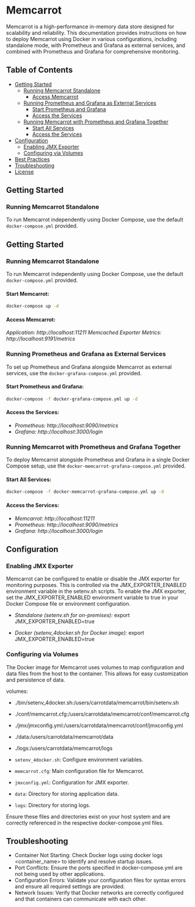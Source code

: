 # Memcarrot

Memcarrot is a high-performance in-memory data store designed for scalability and reliability. This documentation
provides instructions on how to deploy Memcarrot using Docker in various configurations, including standalone mode, with
Prometheus and Grafana as external services, and combined with Prometheus and Grafana for comprehensive monitoring.

## Table of Contents

- [Getting Started](#getting-started)
    - [Running Memcarrot Standalone](#running-memcarrot-standalone)
        - [Access Memcarrot](#access-memcarrot)
    - [Running Prometheus and Grafana as External Services](#running-prometheus-and-grafana-as-external-services)
        - [Start Prometheus and Grafana](#start-prometheus-and-grafana)
        - [Access the Services](#access-the-services)
    - [Running Memcarrot with Prometheus and Grafana Together](#running-memcarrot-with-prometheus-and-grafana-together)
        - [Start All Services](#start-all-services)
        - [Access the Services](#access-the-services-1)
- [Configuration](#configuration)
    - [Enabling JMX Exporter](#enabling-jmx-exporter)
    - [Configuring via Volumes](#configuring-via-volumes)
- [Best Practices](#best-practices)
- [Troubleshooting](#troubleshooting)
- [License](#license)

## Getting Started

### Running Memcarrot Standalone

To run Memcarrot independently using Docker Compose, use the default `docker-compose.yml` provided.

## Getting Started

### Running Memcarrot Standalone

To run Memcarrot independently using Docker Compose, use the default `docker-compose.yml` provided.

#### Start Memcarrot:

```bash
docker-compose up -d
```

#### Access Memcarrot:

*Application: http://localhost:11211*
*Memcached Exporter Metrics: http://localhost:9191/metrics*

### Running Prometheus and Grafana as External Services

To set up Prometheus and Grafana alongside Memcarrot as external services, use the `docker-grafana-compose.yml`
provided.

#### Start Prometheus and Grafana:

```bash
docker-compose -f docker-grafana-compose.yml up -d
```

#### Access the Services:

- *Prometheus: http://localhost:9090/metrics*
- *Grafana: http://localhost:3000/login*

### Running Memcarrot with Prometheus and Grafana Together

To deploy Memcarrot alongside Prometheus and Grafana in a single Docker Compose setup, use the
`docker-memcarrot-grafana-compose.yml` provided.

#### Start All Services:

```bash
docker-compose -f docker-memcarrot-grafana-compose.yml up -d
```

#### Access the Services:

- *Memcarrot: http://localhost:11211*
- *Prometheus: http://localhost:9090/metrics*
- *Grafana: http://localhost:3000/login*

## Configuration

### Enabling JMX Exporter

Memcarrot can be configured to enable or disable the JMX exporter for monitoring purposes. This is controlled via the
JMX_EXPORTER_ENABLED environment variable in the setenv.sh scripts.
To enable the JMX exporter, set the JMX_EXPORTER_ENABLED environment variable to true in your Docker Compose file or
environment configuration.

- *Standalone (setenv.sh for on-premises):*
export JMX_EXPORTER_ENABLED=true

- *Docker (setenv_4docker.sh for Docker image):*
export JMX_EXPORTER_ENABLED=true

### Configuring via Volumes

The Docker image for Memcarrot uses volumes to map configuration and data files from the host to the container. This
allows for easy customization and persistence of data.

volumes:

- ./bin/setenv_4docker.sh:/users/carrotdata/memcarrot/bin/setenv.sh
- ./conf/memcarrot.cfg:/users/carrotdata/memcarrot/conf/memcarrot.cfg
- ./jmx/jmxconfig.yml:/users/carrotdata/memcarrot/conf/jmxconfig.yml
- ./data:/users/carrotdata/memcarrot/data
- ./logs:/users/carrotdata/memcarrot/logs


- `setenv_4docker.sh`: Configure environment variables.
- `memcarrot.cfg`: Main configuration file for Memcarrot.
- `jmxconfig.yml`: Configuration for JMX exporter.
- `data`: Directory for storing application data.
- `logs`: Directory for storing logs.

Ensure these files and directories exist on your host system and are correctly referenced in the respective
docker-compose.yml files.

## Troubleshooting

- Container Not Starting: Check Docker logs using docker logs <container_name> to identify and resolve startup issues.
- Port Conflicts: Ensure the ports specified in docker-compose.yml are not being used by other applications.
- Configuration Errors: Validate your configuration files for syntax errors and ensure all required settings are
  provided.
- Network Issues: Verify that Docker networks are correctly configured and that containers can communicate with each
  other.

